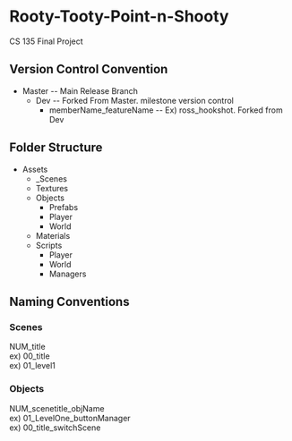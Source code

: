 # Rooty-Tooty-Point-n-Shooty
CS 135 Final Project

## Version Control Convention  
 * Master -- Main Release Branch
    * Dev -- Forked From Master. milestone version control
      * memberName_featureName -- Ex) ross_hookshot. Forked from Dev  
      
## Folder Structure

* Assets
  * _Scenes
  * Textures
  * Objects
    * Prefabs
    * Player
    * World
  * Materials
  * Scripts
    * Player
    * World
    * Managers


## Naming Conventions

### Scenes  
NUM_title  
ex) 00_title  
ex) 01_level1  

### Objects 
NUM_scenetitle_objName  
ex) 01_LevelOne_buttonManager  
ex) 00_title_switchScene    
